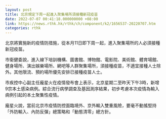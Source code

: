 ```yaml
---
layout: post
title: 北京規定下周一起進入聚集場所須接種新冠疫苗
date: 2022-07-07 00:41:18.000000000 +08:00
link: https://news.rthk.hk/rthk/ch/component/k2/1656537-20220707.htm
categories: rthk
---
```


北京將實施新的疫情防措施，從本月11日即下周一起，進入聚集場所的人必須接種新冠疫苗。

市衛健委說，進入線下培訓機構、圖書館、博物館、電影院、美術館、體育場館、健身場所、演出娛樂場所、網吧等人群聚集場所，須接種疫苗，不適宜接種人士除外。其他限流、預約場所優先安排已接種疫苗人士。

市疾控中心副主任龐星火在疫情發布會上表示，北京星期二至昨天下午3時，新增9宗本土感染病例。綜合流行病學調查及基因測序結果，初步考慮本次疫情為輸入病例引起的本土聚集性疫情。

龐星火說，當前北京市疫情防控面臨境外、京外輸入雙重風險，要毫不動搖堅持「外防輸入、內防反彈」總策略和「動態清零」總方針。
